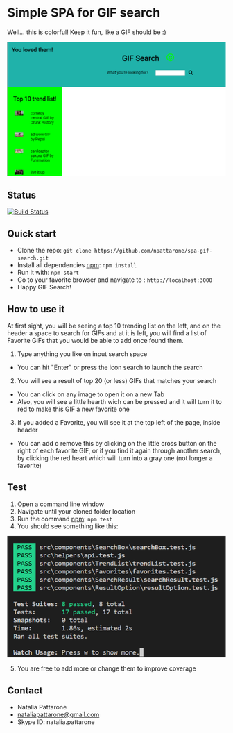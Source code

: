 # Simple SPA for GIF search
Well... this is colorful! Keep it fun, like a GIF should be :)

![GIF Search](./public/splash.png)

## Status
[![Build Status](https://travis-ci.org/npattarone/spa-gif-search.svg?branch=master)](https://travis-ci.org/npattarone/spa-gif-search)

## Quick start

- Clone the repo: `git clone https://github.com/npattarone/spa-gif-search.git`
- Install all dependencies [npm](https://www.npmjs.com/): `npm install`
- Run it with: `npm start`
- Go to your favorite browser and navigate to : `http://localhost:3000`
- Happy GIF Search!

## How to use it

At first sight, you will be seeing a top 10 trending list on the left, and on the header a space to search for GIFs and at it is left, you will find a list of Favorite GIFs that you would be able to add once found them. 

1)  Type anything you like on input search space
  - You can hit "Enter" or press the icon search to launch the search
2) You will see a result of top 20 (or less) GIFs that matches your search
  - You can click on any image to open it on a new Tab
  - Also, you will see a little hearth wich can be pressed and it will turn it to red to make this GIF a new favorite one
3) If you added a Favorite, you will see it at the top left of the page, inside header
- You can add o remove this by clicking on the little cross button on the right of each favorite GIF, or if you find it again through another search, by clicking the red heart which will turn into a gray one (not longer a favorite) 

## Test

1) Open a command line window
2) Navigate until your cloned folder location
3) Run the command [npm](https://www.npmjs.com/): `npm test`
4) You should see something like this:

![Test Results](./public/tests.png)

5) You are free to add more or change them to improve coverage 

## Contact 

- Natalia Pattarone
- nataliapattarone@gmail.com
- Skype ID: natalia.pattarone